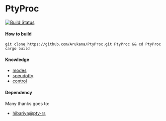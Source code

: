 # PtyProc
[![Build Status](https://travis-ci.org/Arukana/PtyProc.svg?style=flat-square&branch=master)](https://travis-ci.org/Arukana/PtyProc)

#### How to build
```shell
git clone https://github.com/Arukana/PtyProc.git PtyProc && cd PtyProc
cargo build
```

#### Knowledge
* [modes](https://en.wikipedia.org/wiki/Computer_terminal#Modes)
* [speudotty](https://en.wikipedia.org/wiki/Pseudoterminal)
* [control](http://invisible-island.net/xterm/ctlseqs/ctlseqs.html#h2-Application-Program-Control-functions)

#### Dependency
Many thanks goes to:
* [hibariya@pty-rs](https://github.com/hibariya/pty-rs)
